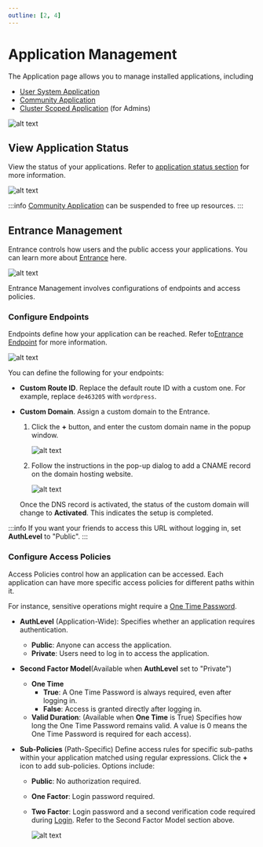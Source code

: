 ```yaml
---
outline: [2, 4]
---
```


# Application Management

The Application page allows you to manage installed applications, including 

- [User System Application](../../../overview/olares/application.md#user-system-application)
- [Community Application](../../../overview/olares/application.md#community-application)
- [Cluster Scoped Application](../../../overview/olares/application.md#cluster-scoped-application) (for Admins)

![alt text](/images/how-to/olares/application.png)

## View Application Status

View the status of your applications. Refer to [application status section](../../../overview/olares/application.md#application-status) for more information.

![alt text](/images/how-to/olares/application_details.png)

:::info
[Community Application](../../../overview/olares/application.md#community-application) can be suspended to free up resources.
:::

## Entrance Management

Entrance controls how users and the public access your applications. You can learn more about [Entrance](../../../overview/olares/network.md#entrance) here.

![alt text](/images/how-to/olares/application_entrance.png)

Entrance Management involves configurations of endpoints and access policies. 

### Configure Endpoints

Endpoints define how your application can be reached. Refer to[Entrance Endpoint](../../../overview/olares/network.md#endpoint) for more information.

![alt text](/images/how-to/olares/application_domain_setup.png)

You can define the following for your endpoints:

- **Custom Route ID**. Replace the default route ID with a custom one. For example, replace `de463205` with `wordpress`.

- **Custom Domain**. Assign a custom domain to the Entrance. 

  1. Click the **+** button, and enter the custom domain name in the popup window. 
  
      ![alt text](/images/how-to/olares/application_third_party_domain.png)

  2. Follow the instructions in the pop-up dialog to add a CNAME record on the domain hosting website.

      ![alt text](/images/how-to/olares/application_activation_third_party_domain.png)
  
  Once the DNS record is activated, the status of the custom domain will change to **Activated**. This indicates the setup is completed.

:::info
If you want your friends to access this URL without logging in, set **AuthLevel** to "Public".
:::

### Configure Access Policies

Access Policies control how an application can be accessed. Each application can have more specific access policies for different paths within it.

For instance, sensitive operations might require a [One Time Password](../../../overview/olares/account.md#multi-factor-authentication).

- **AuthLevel** (Application-Wide):
    Specifies whether an application requires authentication.
  - **Public**: Anyone can access the application.
  - **Private**: Users need to log in to access the application.

- **Second Factor Model**(Available when **AuthLevel** set to "Private")
  - **One Time**
    - **True**: A One Time Password is always required, even after logging in.
    - **False**: Access is granted directly after logging in.
  - **Valid Duration**: (Available when **One Time** is True) 
    Specifies how long the One Time Password remains valid. A value is 0 means the One Time Password is required for each access).
- **Sub-Policies** (Path-Specific) 
    Define access rules for specific sub-paths within your application matched using regular expressions. Click the **+** icon to add sub-policies. Options include:
  - **Public**: No authorization required.
  - **One Factor**: Login password required.
  - **Two Factor**: Login password and a second verification code required during [Login](../setup/login.md). Refer to the Second Factor Model section above.
    
    ![alt text](/images/how-to/olares/application_add_sub_policies.png)
